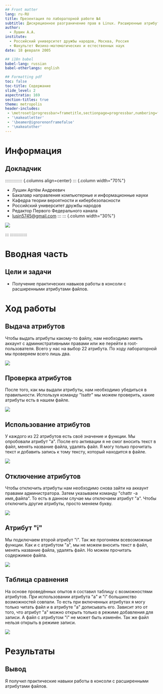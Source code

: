 ```yaml
---
## Front matter
lang: ru-RU
title: Презентация по лабораторной работе №4
subtitle: Дискреционное разграничение прав в Linux. Расширенные атрибуты
author:
  - Лушин А.А.
institute:
  - Российский университет дружбы народов, Москва, Россия
  - Факультет Физико-математических и естественных наук
date: 18 февраля 2005

## i18n babel
babel-lang: russian
babel-otherlangs: english

## Formatting pdf
toc: false
toc-title: Содержание
slide_level: 2
aspectratio: 169
section-titles: true
theme: metropolis
header-includes:
 - \metroset{progressbar=frametitle,sectionpage=progressbar,numbering=fraction}
 - '\makeatletter'
 - '\beamer@ignorenonframefalse'
 - '\makeatother'
---
```


# Информация

## Докладчик

:::::::::::::: {.columns align=center}
::: {.column width="70%"}

  * Лушин Артём Андреевич
  * Бакалавр направления компьютерные и информационные науки
  * Кафедра теории вероятности и кибербезопасности
  * Российский университет дружбы народов
  * Редактор Первого Федерального канала
  * [lusin5745@gmail.com](mailto:lusin5745@gmail.com)
:::
::: {.column width="30%"}

![](/home/aalushin/work/study/study_2023-2024_infosec/labs/lab4/presentation/image/me.jpg)

:::
::::::::::::::

# Вводная часть

## Цели и задачи

- Получение практических навыков работы в консоли с расширенными атрибутами файлов.


# Ход работы

## Выдача атрибутов

Чтобы выдать атрибуты какому-то файлу, нам необходимо иметь аккаунт с административными правами или же перейти в root-пользователя. Всего у нас на выбор 22 атрибута. По ходу лабораторной мы проверяем всего лишь два. 

![](/home/aalushin/work/study/study_2023-2024_infosec/labs/lab4/presentation/image/4.jpg)

## Проверка атрибутов

После того, как мы выдали атрибуты, нам необходимо убедиться в правильности. Используя команду "lsattr" мы можем проверить, какие атрибуты есть в нашем файле. 

![](/home/aalushin/work/study/study_2023-2024_infosec/labs/lab4/presentation/image/5.jpg)

## Использование атрибутов

У каждого из 22 атрибутов есть своё значение и функции. Мы опробовали атрибут "а". После его активации я не смог вносить текст в файл, менять название файла, удалять файл. Я могу только прочитать текст и добавить запись к тому тексту, который находится в файле. 

![](/home/aalushin/work/study/study_2023-2024_infosec/labs/lab4/presentation/image/12.jpg)

## Отключение атрибутов

Чтобы отключить атрибуты нам необходимо снова зайти на аккаунт правами администратора. Затем указываем команду "chattr -a имя_файла". То есть в данном случае мы отключаем атрибут "а". Чтобы отключить другие атрибуты, просто меняем букву. 

![](/home/aalushin/work/study/study_2023-2024_infosec/labs/lab4/presentation/image/9.jpg)

## Атрибут "i"

Мы подключаем второй атрибут "i". Так же прогоняем всевозможные функции. Как и с атрибутом "а", мы не можем вносить текст в файл, менять название файла, удалять файл. Но можем прочитать содержимое файла.

![](/home/aalushin/work/study/study_2023-2024_infosec/labs/lab4/presentation/image/11.jpg)

## Таблица сравнения

На основе проведённых опытов я составил таблицу с возможностями атрибутов. При использовании атрибута "а" и "i" большинство возможностей совпали. То есть при включенных атрибутах я могу только читать файл и в атрибуте "а" дописывать его. Зависит это от того, что атрибут "а" можно открыть только в режиме добавления для записи. А файл с атрибутом "i" не может быть изменён. Так же файл нельзя открыть в режиме записи. 

![](/home/aalushin/work/study/study_2023-2024_infosec/labs/lab4/presentation/image/20.jpg)

# Результаты

## Вывод 

Я получил практические навыки работы в консоли с расширенными атрибутами файлов.

